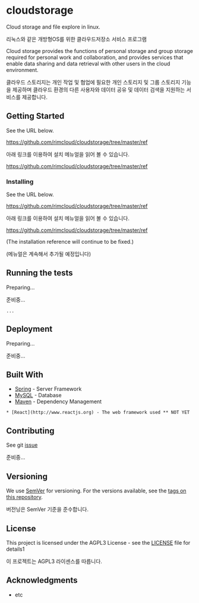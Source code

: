 # cloudstorage
Cloud storage and file explore in linux.

리눅스와 같은 개방형OS를 위한 클라우드저장소 서비스 프로그램

Cloud storage provides the functions of personal storage and group storage required for personal work and collaboration, and provides services that enable data sharing and data retrieval with other users in the cloud environment.

클라우드 스토리지는 개인 작업 및 협업에 필요한 개인 스토리지 및 그룹 스토리지 기능을 제공하며 클라우드 환경의 다른 사용자와 데이터 공유 및 데이터 검색을 지원하는 서비스를 제공합니다.

## Getting Started

See the URL below.

https://github.com/rimcloud/cloudstorage/tree/master/ref

아래 링크를 이용하여 설치 메뉴얼을 읽어 볼 수 있습니다.

https://github.com/rimcloud/cloudstorage/tree/master/ref

### Installing

See the URL below.

https://github.com/rimcloud/cloudstorage/tree/master/ref

아래 링크를 이용하여 설치 메뉴얼을 읽어 볼 수 있습니다.

https://github.com/rimcloud/cloudstorage/tree/master/ref


(The installation reference will continue to be fixed.)

(메뉴얼은 계속해서 추가될 예정입니다)


## Running the tests

Preparing...

준비중...
```
...
```

## Deployment

Preparing...

준비중...

## Built With

* [Spring](https://spring.io/) - Server Framework
* [MySQL](https://www.mysql.com/) - Database
* [Maven](https://maven.apache.org/) - Dependency Management

```
* [React](http://www.reactjs.org) - The web framework used ** NOT YET
```

## Contributing

See git [issue](https://github.com/rimcloud/cloudstorage/issues)

준비중...


## Versioning

We use [SemVer](http://semver.org/) for versioning. For the versions available, see the [tags on this repository](https://github.com/your/project/tags). 

버전닝은 SemVer 기준을 준수합니다.

## License

This project is licensed under the AGPL3 License - see the [LICENSE](LICENSE) file for details1

이 프로젝트는 AGPL3 라이센스를 따릅니다.

## Acknowledgments

* etc
